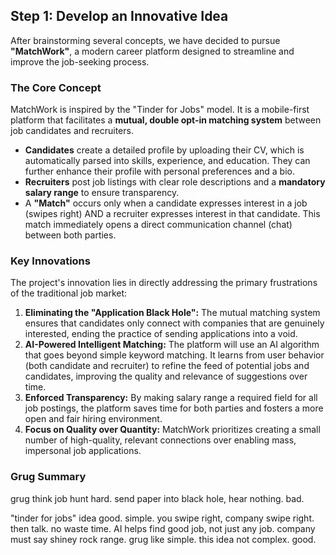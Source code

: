 ## Step 1: Develop an Innovative Idea

After brainstorming several concepts, we have decided to pursue **"MatchWork"**, a modern career platform designed to streamline and improve the job-seeking process.

### The Core Concept

MatchWork is inspired by the "Tinder for Jobs" model. It is a mobile-first platform that facilitates a **mutual, double opt-in matching system** between job candidates and recruiters.

- **Candidates** create a detailed profile by uploading their CV, which is automatically parsed into skills, experience, and education. They can further enhance their profile with personal preferences and a bio.
- **Recruiters** post job listings with clear role descriptions and a **mandatory salary range** to ensure transparency.
- A **"Match"** occurs only when a candidate expresses interest in a job (swipes right) AND a recruiter expresses interest in that candidate. This match immediately opens a direct communication channel (chat) between both parties.

### Key Innovations

The project's innovation lies in directly addressing the primary frustrations of the traditional job market:

1.  **Eliminating the "Application Black Hole":** The mutual matching system ensures that candidates only connect with companies that are genuinely interested, ending the practice of sending applications into a void.
2.  **AI-Powered Intelligent Matching:** The platform will use an AI algorithm that goes beyond simple keyword matching. It learns from user behavior (both candidate and recruiter) to refine the feed of potential jobs and candidates, improving the quality and relevance of suggestions over time.
3.  **Enforced Transparency:** By making salary range a required field for all job postings, the platform saves time for both parties and fosters a more open and fair hiring environment.
4.  **Focus on Quality over Quantity:** MatchWork prioritizes creating a small number of high-quality, relevant connections over enabling mass, impersonal job applications.

### Grug Summary

grug think job hunt hard. send paper into black hole, hear nothing. bad.

"tinder for jobs" idea good. simple. you swipe right, company swipe right. then talk. no waste time. AI helps find good job, not just any job. company must say shiney rock range. grug like simple. this idea not complex. good.
